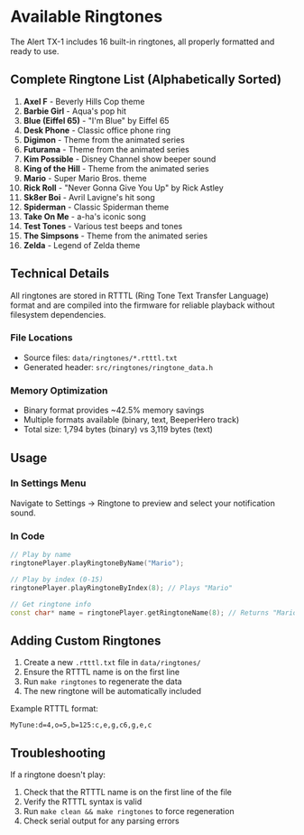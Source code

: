 # Available Ringtones

The Alert TX-1 includes 16 built-in ringtones, all properly formatted and ready to use.

## Complete Ringtone List (Alphabetically Sorted)

1. **Axel F** - Beverly Hills Cop theme
2. **Barbie Girl** - Aqua's pop hit
3. **Blue (Eiffel 65)** - "I'm Blue" by Eiffel 65
4. **Desk Phone** - Classic office phone ring
5. **Digimon** - Theme from the animated series
6. **Futurama** - Theme from the animated series
7. **Kim Possible** - Disney Channel show beeper sound
8. **King of the Hill** - Theme from the animated series
9. **Mario** - Super Mario Bros. theme
10. **Rick Roll** - "Never Gonna Give You Up" by Rick Astley
11. **Sk8er Boi** - Avril Lavigne's hit song
12. **Spiderman** - Classic Spiderman theme
13. **Take On Me** - a-ha's iconic song
14. **Test Tones** - Various test beeps and tones
15. **The Simpsons** - Theme from the animated series
16. **Zelda** - Legend of Zelda theme

## Technical Details

All ringtones are stored in RTTTL (Ring Tone Text Transfer Language) format and are compiled into the firmware for reliable playback without filesystem dependencies.

### File Locations
- Source files: `data/ringtones/*.rtttl.txt`
- Generated header: `src/ringtones/ringtone_data.h`

### Memory Optimization
- Binary format provides ~42.5% memory savings
- Multiple formats available (binary, text, BeeperHero track)
- Total size: 1,794 bytes (binary) vs 3,119 bytes (text)

## Usage

### In Settings Menu
Navigate to Settings → Ringtone to preview and select your notification sound.

### In Code
```cpp
// Play by name
ringtonePlayer.playRingtoneByName("Mario");

// Play by index (0-15)
ringtonePlayer.playRingtoneByIndex(8); // Plays "Mario"

// Get ringtone info
const char* name = ringtonePlayer.getRingtoneName(8); // Returns "Mario"
```

## Adding Custom Ringtones

1. Create a new `.rtttl.txt` file in `data/ringtones/`
2. Ensure the RTTTL name is on the first line
3. Run `make ringtones` to regenerate the data
4. The new ringtone will be automatically included

Example RTTTL format:
```
MyTune:d=4,o=5,b=125:c,e,g,c6,g,e,c
```

## Troubleshooting

If a ringtone doesn't play:
1. Check that the RTTTL name is on the first line of the file
2. Verify the RTTTL syntax is valid
3. Run `make clean && make ringtones` to force regeneration
4. Check serial output for any parsing errors
